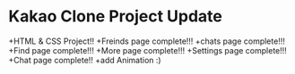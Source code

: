 # Kakao Clone Project Update

+HTML & CSS Project!!
+Freinds page complete!!!
+chats page complete!!!
+Find page complete!!!
+More page complete!!!
+Settings page complete!!!
+Chat page complete!!
+add Animation :)